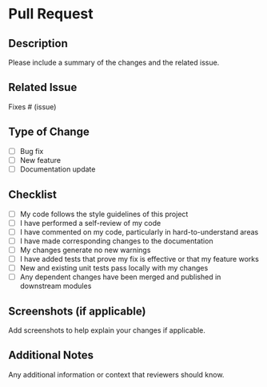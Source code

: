 # Pull Request

## Description
Please include a summary of the changes and the related issue. 

## Related Issue
Fixes # (issue)

## Type of Change
- [ ] Bug fix
- [ ] New feature
- [ ] Documentation update

## Checklist
- [ ] My code follows the style guidelines of this project
- [ ] I have performed a self-review of my code
- [ ] I have commented on my code, particularly in hard-to-understand areas
- [ ] I have made corresponding changes to the documentation
- [ ] My changes generate no new warnings
- [ ] I have added tests that prove my fix is effective or that my feature works
- [ ] New and existing unit tests pass locally with my changes
- [ ] Any dependent changes have been merged and published in downstream modules

## Screenshots (if applicable)
Add screenshots to help explain your changes if applicable.

## Additional Notes
Any additional information or context that reviewers should know.
